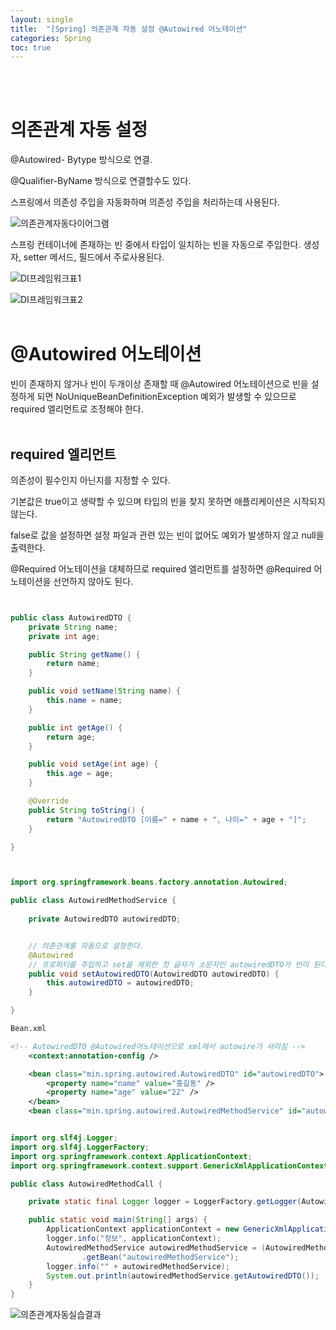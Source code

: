 ```yaml
---
layout: single
title:  "[Spring] 의존관계 자동 설정 @Autowired 어노테이션"
categories: Spring
toc: true
---
```

<br><br>

# 의존관계 자동 설정 #

@Autowired- Bytype 방식으로 연결.

@Qualifier-ByName 방식으로 연결할수도 있다.

스프링에서 의존성 주입을 자동화하며 의존성 주입을 처리하는데 사용된다.


![의존관계자동다이어그램](https:/images/2023-06-27-@Autowired.md/의존관계자동다이어그램.png)

스프링 컨테이너에 존재하는 빈 중에서 타입이 일치하는 빈을 자동으로 주입한다.
생성자, setter 메서드, 필드에서 주로사용된다.
<br>

![DI프레임워크표1](https:/images/2023-06-27-@Autowired.md/DI프레임워크표1.png)


![DI프레임워크표2](https:/images/2023-06-27-@Autowired.md/DI프레임워크표2.png)
<br><br>


# @Autowired 어노테이션 #

빈이 존재하지 않거나 빈이 두개이상 존재할 때 @Autowired 어노테이션으로 빈을 설정하게 되면 NoUniqueBeanDefinitionException 예외가 발생할 수 있으므로 required 엘리먼트로 조정해야 한다.
<br><br>


## required 엘리먼트 ##

의존성이 필수인지 아닌지를 지정할 수 있다.

기본값은 true이고 생략할 수 있으며 타입의 빈을 찾지 못하면 애플리케이션은 시작되지 않는다.

false로 값을 설정하면 설정 파일과 관련 있는 빈이 없어도 예외가 발생하지 않고 null을 출력한다.

@Required 어노테이션을 대체하므로 required 엘리먼트를 설정하면 @Required 어노테이션을 선언하지 않아도 된다.
<br>

```java


public class AutowiredDTO {
	private String name;
	private int age;

	public String getName() {
		return name;
	}

	public void setName(String name) {
		this.name = name;
	}

	public int getAge() {
		return age;
	}

	public void setAge(int age) {
		this.age = age;
	}

	@Override
	public String toString() {
		return "AutowiredDTO [이름=" + name + ", 나이=" + age + "]";
	}

}
```

```java


import org.springframework.beans.factory.annotation.Autowired;

public class AutowiredMethodService {
	
	private AutowiredDTO autowiredDTO;


	// 의존관계를 자동으로 설정한다.
	@Autowired
	// 프로퍼티를 주입하고 set을 제외한 첫 글자가 소문자인 autowiredDTO가 빈이 된다.
	public void setAutowiredDTO(AutowiredDTO autowiredDTO) {
		this.autowiredDTO = autowiredDTO;
	}

}
```

```xml
Bean.xml

<!-- AutowiredDTO @Autowired어노테이션으로 xml에서 autowire가 사라짐 -->
	<context:annotation-config />

	<bean class="min.spring.autowired.AutowiredDTO" id="autowiredDTO">
		<property name="name" value="홍길동" />
		<property name="age" value="22" />
	</bean>
	<bean class="min.spring.autowired.AutowiredMethodService" id="autowiredMethodService" />
```

```java

import org.slf4j.Logger;
import org.slf4j.LoggerFactory;
import org.springframework.context.ApplicationContext;
import org.springframework.context.support.GenericXmlApplicationContext;

public class AutowiredMethodCall {

	private static final Logger logger = LoggerFactory.getLogger(AutowiredMethodCall.class);

	public static void main(String[] args) {
		ApplicationContext applicationContext = new GenericXmlApplicationContext("bean/Bean.xml");
		logger.info("정보", applicationContext);
		AutowiredMethodService autowiredMethodService = (AutowiredMethodService) applicationContext
				.getBean("autowiredMethodService");
		logger.info("" + autowiredMethodService);
		System.out.println(autowiredMethodService.getAutowiredDTO());
	}
}
```



![의존관계자동실습결과](https:/images/2023-06-27-@Autowired.md/의존관계자동실습결과.png)
